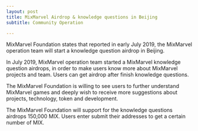 ```yaml
---
layout: post
title: MixMarvel Airdrop & knowledge questions in Beijing
subtitle: Community Operation

---
```


MixMarvel Foundation states that reported in early July 2019, the MixMarvel operation team will start a knowledge question airdrop in Beijing.

In July 2019, MixMarvel operation team started a MixMarvel knowledge question airdrops, in order to make users know more about MixMarvel projects and team. Users can get airdrop after finish knowledge questions. 

The MixMarvel Foundation is willing to see users to further understand MixMarvel games and deeply wish to receive more suggestions about projects, technology, token and development. 

The MixMarvel Foundation will support for the knowledge questions airdrops 150,000 MIX. Users enter submit their addresses to get a certain number of MIX.

